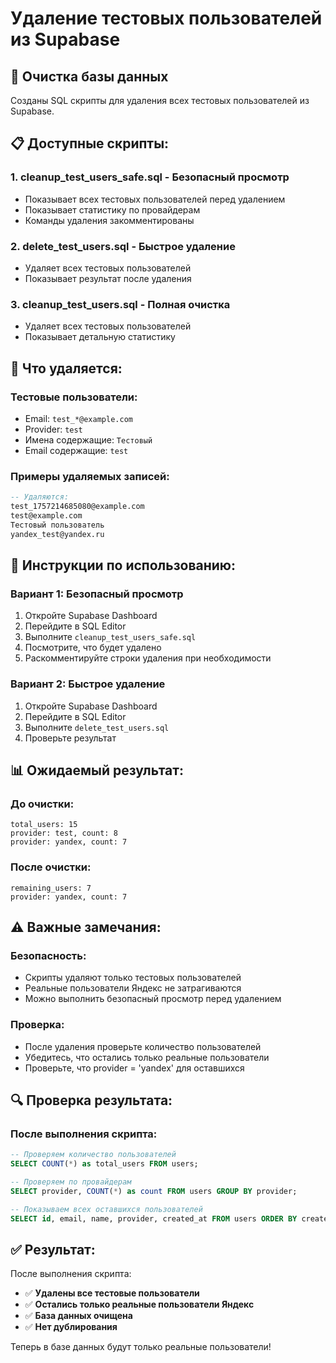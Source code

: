 # Удаление тестовых пользователей из Supabase

## 🧹 Очистка базы данных

Созданы SQL скрипты для удаления всех тестовых пользователей из Supabase.

## 📋 Доступные скрипты:

### 1. **cleanup_test_users_safe.sql** - Безопасный просмотр
- Показывает всех тестовых пользователей перед удалением
- Показывает статистику по провайдерам
- Команды удаления закомментированы

### 2. **delete_test_users.sql** - Быстрое удаление
- Удаляет всех тестовых пользователей
- Показывает результат после удаления

### 3. **cleanup_test_users.sql** - Полная очистка
- Удаляет всех тестовых пользователей
- Показывает детальную статистику

## 🎯 Что удаляется:

### **Тестовые пользователи:**
- Email: `test_*@example.com`
- Provider: `test`
- Имена содержащие: `Тестовый`
- Email содержащие: `test`

### **Примеры удаляемых записей:**
```sql
-- Удаляются:
test_1757214685080@example.com
test@example.com
Тестовый пользователь
yandex_test@yandex.ru
```

## 🚀 Инструкции по использованию:

### **Вариант 1: Безопасный просмотр**
1. Откройте Supabase Dashboard
2. Перейдите в SQL Editor
3. Выполните `cleanup_test_users_safe.sql`
4. Посмотрите, что будет удалено
5. Раскомментируйте строки удаления при необходимости

### **Вариант 2: Быстрое удаление**
1. Откройте Supabase Dashboard
2. Перейдите в SQL Editor
3. Выполните `delete_test_users.sql`
4. Проверьте результат

## 📊 Ожидаемый результат:

### **До очистки:**
```
total_users: 15
provider: test, count: 8
provider: yandex, count: 7
```

### **После очистки:**
```
remaining_users: 7
provider: yandex, count: 7
```

## ⚠️ Важные замечания:

### **Безопасность:**
- Скрипты удаляют только тестовых пользователей
- Реальные пользователи Яндекс не затрагиваются
- Можно выполнить безопасный просмотр перед удалением

### **Проверка:**
- После удаления проверьте количество пользователей
- Убедитесь, что остались только реальные пользователи
- Проверьте, что provider = 'yandex' для оставшихся

## 🔍 Проверка результата:

### **После выполнения скрипта:**
```sql
-- Проверяем количество пользователей
SELECT COUNT(*) as total_users FROM users;

-- Проверяем по провайдерам
SELECT provider, COUNT(*) as count FROM users GROUP BY provider;

-- Показываем всех оставшихся пользователей
SELECT id, email, name, provider, created_at FROM users ORDER BY created_at DESC;
```

## ✅ Результат:

После выполнения скрипта:
- ✅ **Удалены все тестовые пользователи**
- ✅ **Остались только реальные пользователи Яндекс**
- ✅ **База данных очищена**
- ✅ **Нет дублирования**

Теперь в базе данных будут только реальные пользователи!
